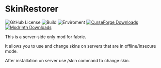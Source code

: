 # SkinRestorer
![GitHub License](https://img.shields.io/github/license/Suiranoil/SkinRestorer)
![Build](https://github.com/Suiranoil/SkinRestorer/actions/workflows/build.yml/badge.svg)
![Enviroment](https://img.shields.io/badge/enviroment-server-orangered)
[![CurseForge Downloads](https://cf.way2muchnoise.eu/skinrestorer.svg)](https://www.curseforge.com/minecraft/mc-mods/skinrestorer)
[![Modrinth Downloads](https://img.shields.io/modrinth/dt/skinrestorer?logo=modrinth)](https://modrinth.com/mod/skinrestorer)


This is a server-side only mod for fabric.

It allows you to use and change skins on servers that are in offline/insecure mode.

After installation on server use /skin command to change skin. 
